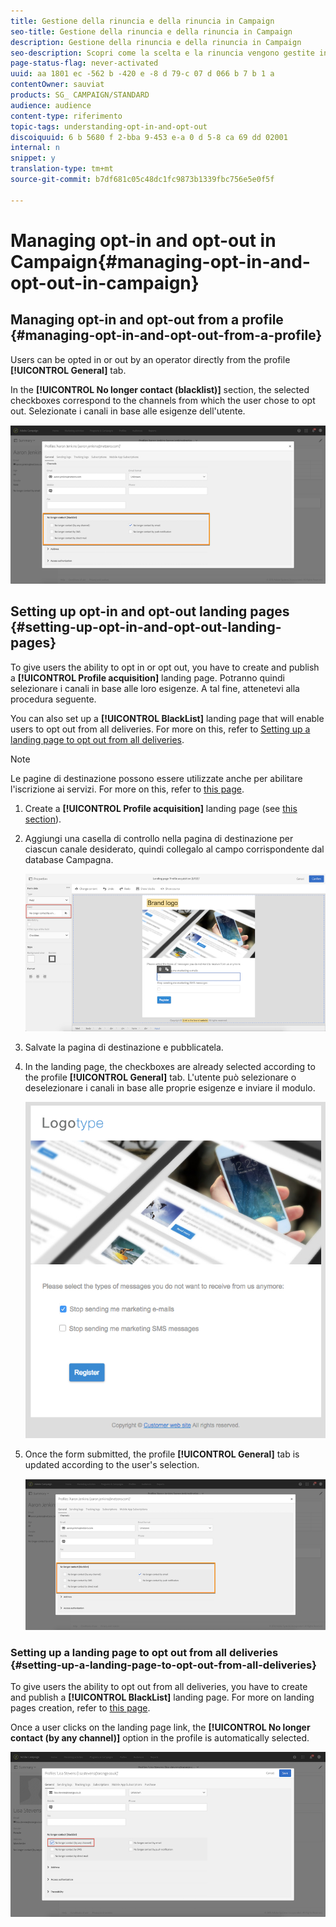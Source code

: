 ```yaml
---
title: Gestione della rinuncia e della rinuncia in Campaign
seo-title: Gestione della rinuncia e della rinuncia in Campaign
description: Gestione della rinuncia e della rinuncia in Campaign
seo-description: Scopri come la scelta e la rinuncia vengono gestite in Adobe Campaign.
page-status-flag: never-activated
uuid: aa 1801 ec -562 b -420 e -8 d 79-c 07 d 066 b 7 b 1 a
contentOwner: sauviat
products: SG_ CAMPAIGN/STANDARD
audience: audience
content-type: riferimento
topic-tags: understanding-opt-in-and-opt-out
discoiquuid: 6 b 5680 f 2-bba 9-453 e-a 0 d 5-8 ca 69 dd 02001
internal: n
snippet: y
translation-type: tm+mt
source-git-commit: b7df681c05c48dc1fc9873b1339fbc756e5e0f5f

---
```



# Managing opt-in and opt-out in Campaign{#managing-opt-in-and-opt-out-in-campaign}

## Managing opt-in and opt-out from a profile {#managing-opt-in-and-opt-out-from-a-profile}

Users can be opted in or out by an operator directly from the profile **[!UICONTROL General]** tab.

In the **[!UICONTROL No longer contact (blacklist)]** section, the selected checkboxes correspond to the channels from which the user chose to opt out. Selezionate i canali in base alle esigenze dell'utente.

![](assets/optin_landingpage_3.png)

## Setting up opt-in and opt-out landing pages {#setting-up-opt-in-and-opt-out-landing-pages}

To give users the ability to opt in or opt out, you have to create and publish a **[!UICONTROL Profile acquisition]** landing page. Potranno quindi selezionare i canali in base alle loro esigenze. A tal fine, attenetevi alla procedura seguente.

You can also set up a **[!UICONTROL BlackList]** landing page that will enable users to opt out from all deliveries. For more on this, refer to [Setting up a landing page to opt out from all deliveries](../../audiences/using/managing-opt-in-and-opt-out-in-campaign.md#setting-up-a-landing-page-to-opt-out-from-all-deliveries).

>[!NOTE]
>
>Le pagine di destinazione possono essere utilizzate anche per abilitare l'iscrizione ai servizi. For more on this, refer to [this page](../../channels/using/designing-a-landing-page.md#linking-a-form-to-a-service).

1. Create a **[!UICONTROL Profile acquisition]** landing page (see [this section](../../channels/using/about-landing-pages.md)).
1. Aggiungi una casella di controllo nella pagina di destinazione per ciascun canale desiderato, quindi collegalo al campo corrispondente dal database Campagna.

   ![](assets/optin_landingpage_1.png)

1. Salvate la pagina di destinazione e pubblicatela.
1. In the landing page, the checkboxes are already selected according to the profile **[!UICONTROL General]** tab. L'utente può selezionare o deselezionare i canali in base alle proprie esigenze e inviare il modulo.

   ![](assets/optin_landingpage_2.png)

1. Once the form submitted, the profile **[!UICONTROL General]** tab is updated according to the user's selection.

   ![](assets/optin_landingpage_3.png)

### Setting up a landing page to opt out from all deliveries {#setting-up-a-landing-page-to-opt-out-from-all-deliveries}

To give users the ability to opt out from all deliveries, you have to create and publish a **[!UICONTROL BlackList]** landing page. For more on landing pages creation, refer to [this page](../../channels/using/about-landing-pages.md).

Once a user clicks on the landing page link, the **[!UICONTROL No longer contact (by any channel)]** option in the profile is automatically selected.

![](assets/blacklisting_allchannels.png)

